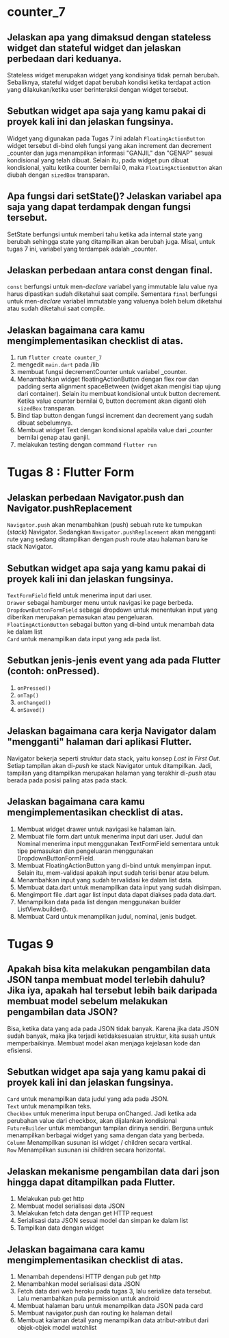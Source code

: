 # counter_7

## Jelaskan apa yang dimaksud dengan stateless widget dan stateful widget dan jelaskan perbedaan dari keduanya.
Stateless widget merupakan widget yang kondisinya tidak pernah berubah. Sebaliknya, stateful widget dapat berubah kondisi ketika terdapat action yang dilakukan/ketika user berinteraksi dengan widget tersebut.
## Sebutkan widget apa saja yang kamu pakai di proyek kali ini dan jelaskan fungsinya.
Widget yang digunakan pada Tugas 7 ini adalah `FloatingActionButton` widget tersebut di-bind oleh fungsi yang akan increment dan decrement _counter dan juga menampilkan informasi "GANJIL" dan "GENAP" sesuai kondisional yang telah dibuat. Selain itu, pada widget pun dibuat kondisional, yaitu ketika counter bernilai 0, maka `FloatingActionButton` akan diubah dengan `sizedBox` transparan.
## Apa fungsi dari setState()? Jelaskan variabel apa saja yang dapat terdampak dengan fungsi tersebut.
SetState berfungsi untuk memberi tahu ketika ada internal state yang berubah sehingga state yang ditampilkan akan berubah juga. Misal, untuk tugas 7 ini, variabel yang terdampak adalah _counter.
## Jelaskan perbedaan antara const dengan final.
`const` berfungsi untuk men-_declare_ variabel yang immutable lalu value nya harus dipastikan sudah diketahui saat compile. Sementara `final` berfungsi untuk men-_declare_ variabel immutable yang valuenya boleh belum diketahui atau sudah diketahui saat compile.
## Jelaskan bagaimana cara kamu mengimplementasikan checklist di atas.
1. run `flutter create counter_7`
2. mengedit `main.dart` pada /lib
3. membuat fungsi decrementCounter untuk variabel _counter.
4. Menambahkan widget floatingActionButton dengan flex row dan padding serta alignment spaceBetween (widget akan mengisi tiap ujung dari container). Selain itu membuat kondisional untuk button decrement. Ketika value counter bernilai 0, button decrement akan diganti oleh `sizedBox` transparan.
5. Bind tiap button dengan fungsi increment dan decrement yang sudah dibuat sebelumnya.
6. Membuat widget Text dengan kondisional apabila value dari _counter bernilai genap atau ganjil.
7. melakukan testing dengan command `flutter run`

# Tugas 8 : Flutter Form

## Jelaskan perbedaan Navigator.push dan Navigator.pushReplacement
`Navigator.push` akan menambahkan (push) sebuah rute ke tumpukan (_stack_) Navigator. Sedangkan `Navigator.pushReplacement` akan mengganti rute yang sedang ditampilkan dengan *push* route atau halaman baru ke stack Navigator.

## Sebutkan widget apa saja yang kamu pakai di proyek kali ini dan jelaskan fungsinya.
`TextFormField` field untuk menerima input dari user. <br>
`Drawer` sebagai hamburger menu untuk navigasi ke page berbeda. <br>
`DropdownButtonFormField` sebagai dropdown untuk menentukan input yang diberikan merupakan pemasukan atau pengeluaran. <br>
`FloatingActionButton` sebagai button yang di-bind untuk menambah data ke dalam list <br>
`Card` untuk menampilkan data input yang ada pada list.

##  Sebutkan jenis-jenis event yang ada pada Flutter (contoh: onPressed).
1. `onPressed()`
2. `onTap()`
3. `onChanged()`
4. `onSaved()`

##  Jelaskan bagaimana cara kerja Navigator dalam "mengganti" halaman dari aplikasi Flutter.
Navigator bekerja seperti struktur data stack, yaitu konsep _Last In First Out_. Setiap tampilan akan di-_push_ ke stack Navigator untuk ditampilkan. Jadi, tampilan yang ditampilkan merupakan halaman yang terakhir di-_push_ atau berada pada posisi paling atas pada stack.

## Jelaskan bagaimana cara kamu mengimplementasikan checklist di atas.
1. Membuat widget drawer untuk navigasi ke halaman lain.
2. Membuat file form.dart untuk menerima input dari user. Judul dan Nominal menerima input menggunakan TextFormField sementara untuk tipe pemasukan dan pengeluaran menggunakan DropdownButtonFormField.
3. Membuat FloatingActionButton yang di-bind untuk menyimpan input. Selain itu, mem-validasi apakah input sudah terisi benar atau belum.
4. Menambahkan input yang sudah tervalidasi ke dalam list data.
5. Membuat data.dart untuk menampilkan data input yang sudah disimpan.
5. Mengimport file .dart agar list input data dapat diakses pada data.dart.
6. Menampilkan data pada list dengan menggunakan builder ListView.builder().
7. Membuat Card untuk menampilkan judul, nominal, jenis budget.

# Tugas 9
## Apakah bisa kita melakukan pengambilan data JSON tanpa membuat model terlebih dahulu? Jika iya, apakah hal tersebut lebih baik daripada membuat model sebelum melakukan pengambilan data JSON?
Bisa, ketika data yang ada pada JSON tidak banyak. Karena jika data JSON sudah banyak, maka jika terjadi ketidaksesuaian struktur, kita susah untuk memperbaikinya. Membuat model akan menjaga kejelasan kode dan efisiensi.
## Sebutkan widget apa saja yang kamu pakai di proyek kali ini dan jelaskan fungsinya.
`Card` untuk menampilkan data judul yang ada pada JSON. <br>
`Text` untuk menampilkan teks. <br>
`Checkbox` untuk menerima input berupa onChanged. Jadi ketika ada perubahan value dari checkbox, akan dijalankan kondisional <br>
`FutureBuilder` untuk membangun tampilan dirinya sendiri. Berguna untuk menampilkan berbagai widget yang sama dengan data yang berbeda. <br>
`Column` Menampilkan susunan isi widget / children secara vertikal. <br>
`Row` Menampilkan susunan isi children secara horizontal.
## Jelaskan mekanisme pengambilan data dari json hingga dapat ditampilkan pada Flutter.
1. Melakukan pub get http
2. Membuat model serialisasi data JSON
3. Melakukan fetch data dengan get HTTP request
4. Serialisasi data JSON sesuai model dan simpan ke dalam list
5. Tampilkan data dengan widget
## Jelaskan bagaimana cara kamu mengimplementasikan checklist di atas.
1. Menambah dependensi HTTP dengan pub get http
2. Menambahkan model serialisasi data JSON
3. Fetch data dari web heroku pada tugas 3, lalu serialize data tersebut. Lalu menambahkan pula permission untuk android
4. Membuat halaman baru untuk menampilkan data JSON pada card
5. Membuat navigator.push dan routing ke halaman detail
6. Membuat kalaman detail yang menampilkan data atribut-atribut dari objek-objek model watchlist